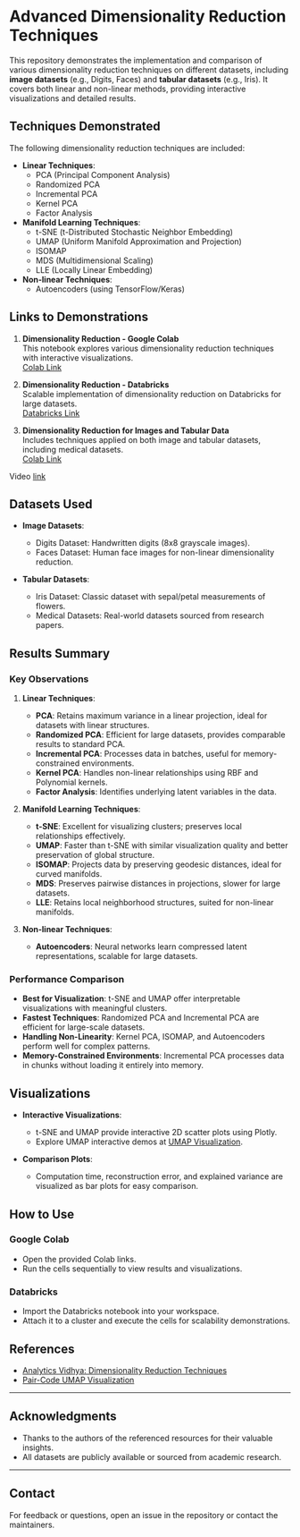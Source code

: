 # **Advanced Dimensionality Reduction Techniques**

This repository demonstrates the implementation and comparison of various dimensionality reduction techniques on different datasets, including **image datasets** (e.g., Digits, Faces) and **tabular datasets** (e.g., Iris). It covers both linear and non-linear methods, providing interactive visualizations and detailed results.

## **Techniques Demonstrated**

The following dimensionality reduction techniques are included:

- **Linear Techniques**:
  - PCA (Principal Component Analysis)
  - Randomized PCA
  - Incremental PCA
  - Kernel PCA
  - Factor Analysis
- **Manifold Learning Techniques**:
  - t-SNE (t-Distributed Stochastic Neighbor Embedding)
  - UMAP (Uniform Manifold Approximation and Projection)
  - ISOMAP
  - MDS (Multidimensional Scaling)
  - LLE (Locally Linear Embedding)
- **Non-linear Techniques**:
  - Autoencoders (using TensorFlow/Keras)

## **Links to Demonstrations**

1. **Dimensionality Reduction - Google Colab**  
   This notebook explores various dimensionality reduction techniques with interactive visualizations.  
   [Colab Link](https://colab.research.google.com/drive/1asPrSLU3-4yWnICUbCmKy5Di4LnUDaUl?usp=sharing)

2. **Dimensionality Reduction - Databricks**  
   Scalable implementation of dimensionality reduction on Databricks for large datasets.  
   [Databricks Link](https://databricks-prod-cloudfront.cloud.databricks.com/public/4027ec902e239c93eaaa8714f173bcfc/3433607511868086/2570502538451909/2517534166151825/latest.html)

3. **Dimensionality Reduction for Images and Tabular Data**  
   Includes techniques applied on both image and tabular datasets, including medical datasets.  
   [Colab Link](https://colab.research.google.com/drive/1nZWFoVYl4rFF9pt_q-p7G7YI8ZeaptY7?usp=sharing)

Video [link](https://www.youtube.com/playlist?list=PLGHkLcp2I_S-q1aVn0yxf98A4lO_ey6sZ)

## **Datasets Used**

- **Image Datasets**:
  - Digits Dataset: Handwritten digits (8x8 grayscale images).
  - Faces Dataset: Human face images for non-linear dimensionality reduction.
  
- **Tabular Datasets**:
  - Iris Dataset: Classic dataset with sepal/petal measurements of flowers.
  - Medical Datasets: Real-world datasets sourced from research papers.

## **Results Summary**

### **Key Observations**

1. **Linear Techniques**:
   - **PCA**: Retains maximum variance in a linear projection, ideal for datasets with linear structures.
   - **Randomized PCA**: Efficient for large datasets, provides comparable results to standard PCA.
   - **Incremental PCA**: Processes data in batches, useful for memory-constrained environments.
   - **Kernel PCA**: Handles non-linear relationships using RBF and Polynomial kernels.
   - **Factor Analysis**: Identifies underlying latent variables in the data.

2. **Manifold Learning Techniques**:
   - **t-SNE**: Excellent for visualizing clusters; preserves local relationships effectively.
   - **UMAP**: Faster than t-SNE with similar visualization quality and better preservation of global structure.
   - **ISOMAP**: Projects data by preserving geodesic distances, ideal for curved manifolds.
   - **MDS**: Preserves pairwise distances in projections, slower for large datasets.
   - **LLE**: Retains local neighborhood structures, suited for non-linear manifolds.

3. **Non-linear Techniques**:
   - **Autoencoders**: Neural networks learn compressed latent representations, scalable for large datasets.

### **Performance Comparison**

- **Best for Visualization**: t-SNE and UMAP offer interpretable visualizations with meaningful clusters.
- **Fastest Techniques**: Randomized PCA and Incremental PCA are efficient for large-scale datasets.
- **Handling Non-Linearity**: Kernel PCA, ISOMAP, and Autoencoders perform well for complex patterns.
- **Memory-Constrained Environments**: Incremental PCA processes data in chunks without loading it entirely into memory.

## **Visualizations**

- **Interactive Visualizations**:
  - t-SNE and UMAP provide interactive 2D scatter plots using Plotly.
  - Explore UMAP interactive demos at [UMAP Visualization](https://pair-code.github.io/understanding-umap/).

- **Comparison Plots**:
  - Computation time, reconstruction error, and explained variance are visualized as bar plots for easy comparison.

## **How to Use**

### **Google Colab**
- Open the provided Colab links.
- Run the cells sequentially to view results and visualizations.

### **Databricks**
- Import the Databricks notebook into your workspace.
- Attach it to a cluster and execute the cells for scalability demonstrations.

## **References**

- [Analytics Vidhya: Dimensionality Reduction Techniques](https://www.analyticsvidhya.com/)  
- [Pair-Code UMAP Visualization](https://pair-code.github.io/understanding-umap/)

---

## **Acknowledgments**

- Thanks to the authors of the referenced resources for their valuable insights.
- All datasets are publicly available or sourced from academic research.

---

## **Contact**

For feedback or questions, open an issue in the repository or contact the maintainers.
